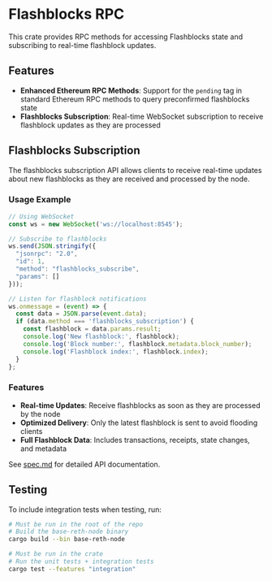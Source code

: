 # Flashblocks RPC

This crate provides RPC methods for accessing Flashblocks state and subscribing to real-time flashblock updates.

## Features

- **Enhanced Ethereum RPC Methods**: Support for the `pending` tag in standard Ethereum RPC methods to query preconfirmed flashblocks state
- **Flashblocks Subscription**: Real-time WebSocket subscription to receive flashblock updates as they are processed

## Flashblocks Subscription

The flashblocks subscription API allows clients to receive real-time updates about new flashblocks as they are received and processed by the node.

### Usage Example

```javascript
// Using WebSocket
const ws = new WebSocket('ws://localhost:8545');

// Subscribe to flashblocks
ws.send(JSON.stringify({
  "jsonrpc": "2.0",
  "id": 1,
  "method": "flashblocks_subscribe",
  "params": []
}));

// Listen for flashblock notifications
ws.onmessage = (event) => {
  const data = JSON.parse(event.data);
  if (data.method === 'flashblocks_subscription') {
    const flashblock = data.params.result;
    console.log('New flashblock:', flashblock);
    console.log('Block number:', flashblock.metadata.block_number);
    console.log('Flashblock index:', flashblock.index);
  }
};
```

### Features

- **Real-time Updates**: Receive flashblocks as soon as they are processed by the node
- **Optimized Delivery**: Only the latest flashblock is sent to avoid flooding clients
- **Full Flashblock Data**: Includes transactions, receipts, state changes, and metadata

See [spec.md](./spec.md) for detailed API documentation.

## Testing

To include integration tests when testing, run:

```bash
# Must be run in the root of the repo
# Build the base-reth-node binary
cargo build --bin base-reth-node

# Must be run in the crate
# Run the unit tests + integration tests
cargo test --features "integration"
```